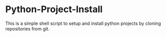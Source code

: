 # Python-Project-Install
This is a simple shell script to setup and install python projects by cloning repositories from git.
